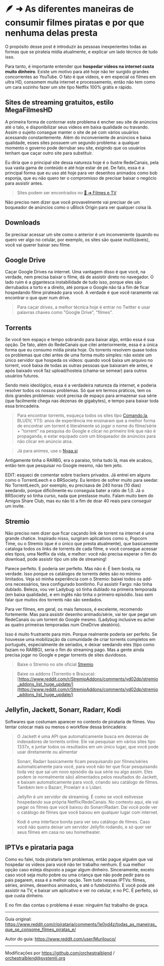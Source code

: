 # 🪶 ➜ As diferentes maneiras de consumir filmes piratas e por que nenhuma delas presta

O propósito desse post é introduzir às pessoas inexperientes todas as formas que se pirateia mídia atualmente, e explicar um lado técnico de tudo isso.

Para tanto, é importante entender que **hospedar vídeos na internet custa muito dinheiro**. Existe um motivo para até hoje não ter surgido grandes concorrentes ao YouTube. O fato é que vídeos, e em especial os filmes em ultra HD, consomem muita internet e processamento, então não tem como um cara sozinho fazer um site tipo Netflix 100% grátis e rápido.

## Sites de streaming gratuitos, estilo MegaFilmesHD

A primeira forma de contornar este problema é encher seu site de anúncios até o talo, e disponibilizar seus vídeos em baixa qualidade ou travando. Assim o sujeito consegue manter o site de pé com vários usuários acessando constantemente. Além do inconveniente de anúncios e baixa qualidade, esses sites possuem um segundo problema: a qualquer momento o governo pode derrubar seu site, exigindo que os usuários tenham que caçar outro site para substituir.

Eu diria que o principal site dessa natureza hoje é o ilustre RedeCanais, pela sua vasta gama de conteúdo e até hoje estar de pé. De fato, essa é a principal forma que eu uso até hoje para ver desenhos animados como bob esponja, que eu não quero ter o compromisso de precisar baixar o negócio para assistir antes.

> Sites podem ser encontrados no [🎦 ➜ Filmes e TV](../filmes-tv)

Não preciso nem dizer que você provavelmente vai precisar de um boqueador de anúncios como o uBlock Origin para ver qualquer coisa lá.

## Downloads

Se precisar acessar um site como o anterior é um inconveniente (quando eu quero ver algo no celular, por exemplo, os sites são quase inutilizáveis), você vai querer baixar seu filme.

## Google Drive

Caçar Google Drives na internet. Uma vantagem disso é que você, na verdade, nem precisa baixar o filme, dá de assistir direto no navegador. O lado ruim é a gigantesca instabilidade de tudo isso, porque eles são derrubados a torto e a direito, até porque o Google não tá a fim de ficar hospedando filme pirateado para você. A verdade é que você raramente vai encontrar o que quer num drive.

> Para caçar drives, a melhor técnica hoje é entrar no Twitter e usar palavras chaves como "Google Drive", "filmes".

## Torrents

Se você tem espaço e tempo sobrando para baixar algo, então essa é sua opção. De fato, além do RedeCanais que citei anteriormente, essa é a única forma que eu consumo mídia pirata hoje. Os torrents resolvem quase todos os problemas que citei antes de uma forma muito simples: não existe um único servidor que hospeda os vídeos: quando você baixa um arquivo no torrent, você baixa de todas as outras pessoas que baixaram ele antes, e após baixado você faz upload/hosteia (chama-se semear) para outros usuários futuros.

Sendo meio ideológico, essa é a verdadeira natureza da internet, e poderia resolver todos os nossos problemas. Só que em termos práticos, tem os dois grandes problemas: você precisa de espaço para armazenar sua série (que facilmente chega nas dezenas de gigabytes), e tempo para baixar toda essa brincadeira.

> Para encontrar torrents, esqueça todos os sites tipo [Comando.la](https://comando.la/), BLUDV, YTS: anos de experiência me ensinaram que a melhor forma de encontrar um torrent é literalmente só jogar o nome do filme/série + "torrent" na pesquisa do Google e clicar no primeiro link que não é propaganda, e estar equipado com um bloqueador de anúncios para não clicar em anúncio atoa.

> Já para animes, use o [Nyaa.si](https://nyaa.si/)

Antigamente tinha o RARBG, era o paraíso, tinha tudo lá, mas ele acabou, então tem que pesquisar no Google mesmo, não tem jeito.

EDIT: esqueci de comentar sobre trackers privados. Já entrei em alguns como o TorrentLeech e o BRSociety. Eu lembro de sofrer muito para seedar. No TorrentLeech, por exemplo, eu precisava de 240 horas (10 dias) seedando, porque dificilmente eu conseguia bater a ratio de 1,0. Já o BRSociety só tinha curso, nada que prestasse muito. Falam muito bem do Amigos Share Club, mas eu não tô a fim de doar 40 reais para conseguir um invite.

## Stremio

Não preciso nem dizer que ficar caçando link de torrent na internet é uma grande chatice. Inspirado nisso, surgiram aplicativos como o, Popcorn Time, ou o Stremio (que é o único que presta atualmente), que basicamente cataloga todos os links de torrents de cada filme, e você consegue acessar eles tipos, uma Netflix da vida, e melhor: você não precisa esperar o fim do download, pode assistir tipo um site de streaming!

Parece perfeito. E poderia ser perfeito. Mas não é. É bem bosta, na verdade. Isso porque os catálogos de torrents deles são no mínimo limitados. Veja só minha experiência com o Stremio: baixei todos os add-ons necessários, tava configurado bonitinho. Fui assistir Fargo: não tinha dublado. Beleza, vou ver Ladybug: só tinha dublado na primeira temporada (em baixa qualidade), e em inglês não tinha o primeiro episódio. Isso sem falar que muitos dos torrents não são seedados.

Para ver filmes, em geral, os mais famosos, é excelente, recomendo fortemente. Mas para assistir desenho animado/série, vai ter que pegar um RedeCanais ou um torrent do Google mesmo. (Ladybug inclusive eu achei as quatro primeiras temporadas num OneDrive aleatório).

Isso é muito frustrante para mim. Porque realmente poderia ser perfeito. Se houvesse uma mobilização da comunidade de criar torrents completos em português, especialmente de seriados, e deixar seedando eles (tipo como faziam no RARBG), seria o fim do streaming pago. Mas a gente ainda precisa jogar no Google e pegar torrents de sites duvidosos.

> Baixe o Stremio no site oficial [Stremio](https://www.stremio.com)

> Baixe os addons (Torrentio e Brazuca): [https://www.reddit.com/r/StremioAddons/comments/yd02dp/stremio_addons_list_huge_update/](https://www.reddit.com/r/StremioAddons/comments/yd02dp/stremio_addons_list_huge_update/)

## Jellyfin, Jackett, Sonarr, Radarr, Kodi

Softwares que costumam aparecer no contexto de pirataria de filmes. Vou tentar colocar mais ou menos o workflow dessa brincadeira:

> O Jackett é uma API que automaticamente busca em dezenas de indexadores de torrents online. Ele vai pesquisar em vários sites tipo 1337x, e juntar todos os resultados em um único lugar, que você pode usar diretamente ou alimentar

> Sonarr, Radarr basicamente ficam pesquisando por filmes/séries automaticamente para você, para você não ter que ficar pesquisando toda vez que sai um novo episódio da sua série ou algo assim. Eles podem (e normalmente são) alimentados pelos resultados do Jackett, e baixam automaticamente para você, criando seu catálogo de filmes. Também tem o Bazarr, Prowlarr e o Lidarr.

> Jellyfin é um servidor de streaming. É como se você estivesse hospedando sua própria Netflix/RedeCanais. No contexto aqui, ele vai pegar os filmes que você baixou do Sonarr/Radarr. Daí você pode ver o catálogo de filmes que você baixou em qualquer lugar com internet.

> Kodi é uma interface bonita para ver seu catálogo de filmes. Caso você não queira deixar um servidor Jellyfin rodando, e só quer ver seus filmes em casa no seu hometheater.

## IPTVs e pirataria paga

Como eu falei, toda pirataria tem problemas, então pague alguém que vai hospedar os vídeos para você não ter trabalho nenhum. É sua melhor opção caso esteja disposto a pagar algum dinheiro. Sinceramente, exceto caso você seja muito pobre ou uma criança que não pode pedir para os pais pagarem, essa é a melhor opção. Tem tudo nessas IPTVs: filmes, séries, animes, desenhos animados, e até o futebolzinho. E você pode até assistir na TV, e baixar um aplicativo e ver no celular, e no PC. É perfeito, só que custa dinheiro.

E no fim das contas o problema é esse: ninguém faz trabalho de graça.

---

Guia original: https://www.reddit.com/r/pirataria/comments/1e0yd4z/todas_as_maneiras_que_se_consome_filmes_piratas_e/

Autor do guia: https://www.reddit.com/user/Murilouco/

---

Modificações por https://github.com/orchestralblend / [orchestralblend@systemli.org](mailto:orchestralblend@systemli.org)
